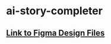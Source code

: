 # ai-story-completer
## [Link to Figma Design Files](https://www.figma.com/file/D3SxwJddIyer4RLILWsSfD/Ai-Stories-Completer?node-id=0%3A1&mode=dev)
